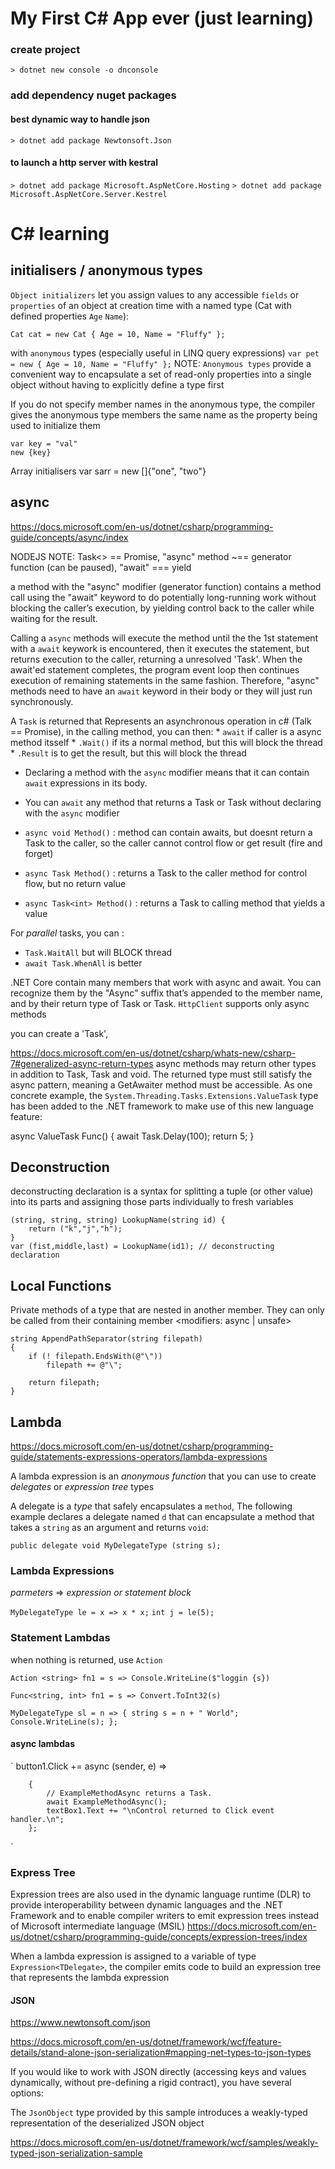 
# My First C# App ever (just learning)

### create project

` > dotnet new console -o dnconsole `

### add dependency nuget packages

#### best dynamic way to handle json
`> dotnet add package Newtonsoft.Json`

#### to launch a http server with kestral
`> dotnet add package Microsoft.AspNetCore.Hosting`
`> dotnet add package Microsoft.AspNetCore.Server.Kestrel`




# C# learning

## initialisers / anonymous types

`Object initializers` let you assign values to any accessible `fields` or `properties` of an object at creation time
with a named type (Cat with defined properties `Age` `Name`):

`Cat cat = new Cat { Age = 10, Name = "Fluffy" };`


with `anonymous` types (especially useful in LINQ query expressions)
`var pet = new { Age = 10, Name = "Fluffy" };`
NOTE: `Anonymous types` provide a convenient way to encapsulate a set of read-only properties into a single object without having to explicitly define a type first

If you do not specify member names in the anonymous type, the compiler gives the anonymous type members the same name as the property being used to initialize them
```
var key = "val"
new {key}
```

Array initialisers
var sarr = new []{"one", "two"}


## async
https://docs.microsoft.com/en-us/dotnet/csharp/programming-guide/concepts/async/index

NODEJS NOTE: Task<> ==  Promise,  "async" method ~== generator function (can be paused),  "await" === yield

a method with the "async" modifier (generator function) contains a method call using the "await" keyword to do potentially long-running work without blocking the caller’s execution, by yielding control back to the caller while waiting for the result. 

Calling a `async` methods will execute the method until the the 1st statement with a `await` keywork is encountered, then it executes the statement, but returns execution to the caller, returning a unresolved 'Task'. When the await'ed statement completes, the program event loop then continues execution of remaining statements in the same fashion.  Therefore, "async" methods need to have an `await` keyword in their body or they will just run synchronously. 

A `Task` is returned that Represents an asynchronous operation in c# (Talk == Promise), in the calling method, you can then:
    * `await` if caller is a async method itsself
    * `.Wait()` if its a normal method, but this will block the thread
    * `.Result` is to get the result, but this will block the thread

* Declaring a method with the `async` modifier means that it can contain `await` expressions in its body.
* You can `await` any method that returns a Task or Task<T> without declaring with the `async` modifier

 * `async void Method()` : method can contain awaits, but doesnt return a Task to the caller, so the caller cannot control flow or get result (fire and forget)
 * `async Task Method()` : returns a Task to the caller method for control flow, but no return value
 * `async Task<int> Method()` : returns a Task to calling method that yields a value

 For _parallel_ tasks, you can :
 
  * `Task.WaitAll` but will BLOCK thread
  * `await Task.WhenAll` is better

.NET Core contain many members that work with async and await. You can recognize them by the "Async" suffix that’s appended to the member name, and by their return type of Task or Task<TResult>. `HttpClient` supports only async methods


you can create a 'Task', 

https://docs.microsoft.com/en-us/dotnet/csharp/whats-new/csharp-7#generalized-async-return-types
async methods may return other types in addition to Task, Task<T> and void.  The returned type must still satisfy the async pattern, meaning a GetAwaiter method must be accessible. As one concrete example, the `System.Threading.Tasks.Extensions.ValueTask` type has been added to the .NET framework to make use of this new language feature: 

async ValueTask<int> Func() {
    await Task.Delay(100);
    return 5;
}

## Deconstruction
deconstructing declaration is a syntax for splitting a tuple (or other value) into its parts and assigning those parts individually to fresh variables
```
(string, string, string) LookupName(string id) {
    return ("k","j","h");
}
var (fist,middle,last) = LookupName(id1); // deconstructing declaration
```

## Local Functions

Private methods of a type that are nested in another member. They can only be called from their containing member
<modifiers: async | unsafe> <return-type> <method-name> <parameter-list>

```
string AppendPathSeparator(string filepath)
{
    if (! filepath.EndsWith(@"\"))
        filepath += @"\";

    return filepath;   
}
```


## Lambda
https://docs.microsoft.com/en-us/dotnet/csharp/programming-guide/statements-expressions-operators/lambda-expressions

A lambda expression is an _anonymous function_ that you can use to create _delegates_ or _expression tree_ types

A delegate is a _type_ that safely encapsulates a `method`, The following example declares a delegate named `d` that can encapsulate a method that takes a `string` as an argument and returns `void`: 

` public delegate void MyDelegateType (string s); `

### Lambda Expressions 

_parmeters_ => _expression or statement block_ 

` MyDelegateType le = x => x * x; `
` int j = le(5);  `

### Statement Lambdas

when nothing is returned, use ```Action```

`Action <string> fn1 = s => Console.WriteLine($"loggin {s})`

`Func<string, int> fn1 = s => Convert.ToInt32(s)`

` MyDelegateType sl = n => { string s = n + " World"; 
                          Console.WriteLine(s); }; `
#### async lambdas

`
button1.Click += async (sender, e) =>  

        {  
            // ExampleMethodAsync returns a Task.  
            await ExampleMethodAsync();  
            textBox1.Text += "\nControl returned to Click event handler.\n";  
        };  
`


### Express Tree
Expression trees are also used in the dynamic language runtime (DLR) to provide interoperability between dynamic languages and the .NET Framework and to enable compiler writers to emit expression trees instead of Microsoft intermediate language (MSIL)
https://docs.microsoft.com/en-us/dotnet/csharp/programming-guide/concepts/expression-trees/index

When a lambda expression is assigned to a variable of type `Expression<TDelegate>`, the compiler emits code to build an expression tree that represents the lambda expression


#### JSON




https://www.newtonsoft.com/json


https://docs.microsoft.com/en-us/dotnet/framework/wcf/feature-details/stand-alone-json-serialization#mapping-net-types-to-json-types

If you would like to work with JSON directly (accessing keys and values dynamically, without pre-defining a rigid contract), you have several options: 

The `JsonObject` type provided by this sample introduces a weakly-typed representation of the deserialized JSON object

https://docs.microsoft.com/en-us/dotnet/framework/wcf/samples/weakly-typed-json-serialization-sample


